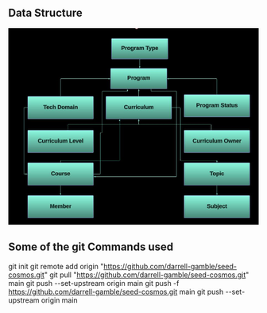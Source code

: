 ## Data Structure
![Alt text](<MarkdownImages/PortalERD.jpg>)

## Some of the git Commands used
git init
git remote add origin "https://github.com/darrell-gamble/seed-cosmos.git"
git pull "https://github.com/darrell-gamble/seed-cosmos.git" main
git push --set-upstream origin main
git push -f https://github.com/darrell-gamble/seed-cosmos.git main
git push --set-upstream origin main

